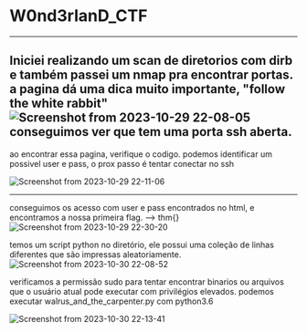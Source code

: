 # W0nd3rlanD_CTF

*************************************************************************************************************************************
Iniciei realizando um scan de diretorios com dirb e também passei um nmap pra encontrar portas.
a pagina dá uma dica muito importante, "follow the white rabbit"
![Screenshot from 2023-10-29 22-08-05](https://github.com/igusil/W0nd3rlanD_CTF/assets/89313216/9e6a7ae5-fb85-4da5-82fd-13a24fabefe0)
conseguimos ver que tem uma porta ssh aberta.
------------------------------------------------------------------------------------------------------------------------------------

ao encontrar essa pagina, verifique o codigo. podemos identificar um possivel user e pass, o prox passo é tentar conectar no ssh

![Screenshot from 2023-10-29 22-11-06](https://github.com/igusil/W0nd3rlanD_CTF/assets/89313216/630ab768-0648-4789-86e5-c6dcecb66ca3)

------------------------------------------------------------------------------------------------------------------------------------

conseguimos os acesso com user e pass encontrados no html, e encontramos a nossa primeira flag.  -->  thm{}
![Screenshot from 2023-10-29 22-30-20](https://github.com/igusil/W0nd3rlanD_CTF/assets/89313216/6eb1c8a9-8b8d-4a58-8f42-d569801bd930)

temos um script python no diretório, ele possui uma coleção de linhas diferentes que são impressas aleatoriamente.
![Screenshot from 2023-10-30 22-08-52](https://github.com/igusil/W0nd3rlanD_CTF/assets/89313216/952dfc84-450d-422a-a8b4-54b0151083ba)

verificamos a permissão sudo para tentar encontrar binarios ou arquivos que o usuário atual pode executar com privilégios elevados.
podemos executar walrus_and_the_carpenter.py com python3.6

![Screenshot from 2023-10-30 22-13-41](https://github.com/igusil/W0nd3rlanD_CTF/assets/89313216/81cb26a0-74a2-40c9-ad39-937505a406db)


